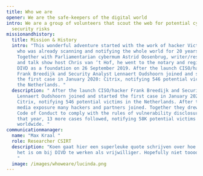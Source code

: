 ```yaml
---
title: Who we are
opener: We are the safe-keepers of the digital world
intro: We are a group of volunteers that scout the web for potential cyber
  security risks
missionandhistory:
  title: Mission & History
  intro: "This wonderful adventure started with the work of hacker Victor Gevers,
    who was already scanning and notifying the whole world for 20 years.
    Together with Parliamentarian cybermum Astrid Oosenbrug, writer/researcher
    and talk show host Chris van ‘t Hof, he went to the notary and registered
    DIVD as a foundation on 26 September 2019. After the launch CISO/hacker
    Frank Breedijk and Security Analyst Lennaert Oudshoorn joined and started
    the first case in January 2020: Citrix, notifying 546 potential victims in
    the Netherlands. "
  description: " After the launch CISO/hacker Frank Breedijk and Security Analyst
    Lennaert Oudshoorn joined and started the first case in January 2020:
    Citrix, notifying 546 potential victims in the Netherlands. After this first
    media exposure many hackers and partners joined. Together they drew up a
    Code of Conduct to comply with the rules of vulnerability disclosure. In
    that year, 13 more cases followed, notifying 58K potential victims
    worldwide. "
communicationmanager:
  name: "Max Kraal "
  role: Researcher CSIRT
  description: "Koen gaat hier een superleuke quote schrijven over hoe fantastisch
    het is om bij DIVD te werken als vrijwilliger. Hopefully niet toooo cheesy,
    "
  image: /images/whoweare/lucinda.png
---
```

